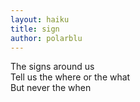 ```yaml
---
layout: haiku
title: sign
author: polarblu
---
```


The signs around us<br>
Tell us the where or the what<br>
But never the when<br>